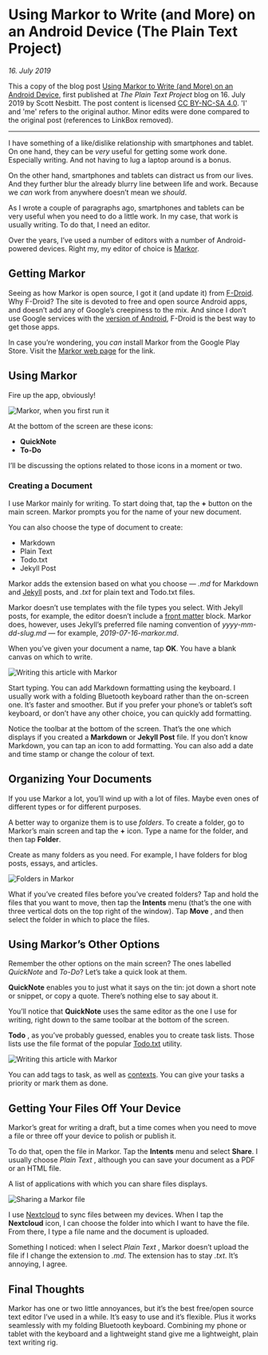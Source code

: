 # Using Markor to Write (and More) on an Android Device (The Plain Text Project)
_16. July 2019_

This a copy of the blog post [Using Markor to Write (and More) on an Android Device](https://plaintextproject.online/2019/07/16/markor.html), first published at _The Plain Text Project_ blog on 16. July 2019 by Scott Nesbitt. The post content is licensed [CC BY-NC-SA 4.0](https://creativecommons.org/licenses/by-nc-sa/4.0/). 'I' and 'me' refers to the original author. Minor edits were done compared to the original post (references to LinkBox removed).

---

I have something of a like/dislike relationship with smartphones and tablet.
On one hand, they can be _very_ useful for getting some work done. Especially
writing. And not having to lug a laptop around is a bonus.

On the other hand, smartphones and tablets can distract us from our lives. And
they further blur the already blurry line between life and work. Because we
_can_ work from anywhere doesn’t mean we _should_.

As I wrote a couple of paragraphs ago, smartphones and tablets can be very
useful when you need to do a little work. In my case, that work is usually
writing. To do that, I need an editor.

Over the years, I’ve used a number of editors with a number of Android-powered
devices. Right my, my editor of choice is
[Markor](https://github.com/gsantner/markor).


## Getting Markor

Seeing as how Markor is open source, I got it (and update it) from
[F-Droid](https://f-droid.org). Why F-Droid? The site is devoted to free and
open source Android apps, and doesn’t add any of Google’s creepiness to the
mix. And since I don’t use Google services with the [version of
Android](https://lineageos.org), F-Droid is the best way to get those apps.

In case you’re wondering, you _can_ install Markor from the Google Play Store.
Visit the [Markor web page](https://github.com/gsantner/markor) for the link.

## Using Markor

Fire up the app, obviously!

![Markor, when you first run it](https://plaintextproject.online/images/markor/markor-main-screen.png)

At the bottom of the screen are these icons:

  * **QuickNote**
  * **To-Do**

I’ll be discussing the options related to those icons in a moment or two.

### Creating a Document

I use Markor mainly for writing. To start doing that, tap the **+** button on
the main screen. Markor prompts you for the name of your new document.

You can also choose the type of document to create:

  * Markdown
  * Plain Text
  * Todo.txt
  * Jekyll Post

Markor adds the extension based on what you choose — _.md_ for Markdown and
[Jekyll](https://plaintextproject.online/2018/10/03/jekyll.html) posts, and
_.txt_ for plain text and Todo.txt files.

Markor doesn’t use templates with the file types you select. With Jekyll
posts, for example, the editor doesn’t include a [front matter](https://jekyllrb.com/docs/front-matter/) block. Markor does, however,
uses Jekyll’s preferred file naming convention of _yyyy-mm-dd-slug.md_ — for
example, _2019-07-16-markor.md_.

When you’ve given your document a name, tap **OK**. You have a blank canvas on
which to write.

![Writing this article with Markor](https://plaintextproject.online/images/markor/writing-with-markor.png)

Start typing. You can add Markdown formatting using the keyboard. I usually
work with a folding Bluetooth keyboard rather than the on-screen one. It’s
faster and smoother. But if you prefer your phone’s or tablet’s soft keyboard,
or don’t have any other choice, you can quickly add formatting.

Notice the toolbar at the bottom of the screen. That’s the one which displays
if you created a **Markdown** or **Jekyll Post** file. If you don’t know
Markdown, you can tap an icon to add formatting. You can also add a date and
time stamp or change the colour of text.

## Organizing Your Documents

If you use Markor a lot, you’ll wind up with a lot of files. Maybe even ones
of different types or for different purposes.

A better way to organize them is to use _folders_. To create a folder, go to
Markor’s main screen and tap the **+** icon. Type a name for the folder, and
then tap **Folder**.

Create as many folders as you need. For example, I have folders for blog
posts, essays, and articles.

![Folders in Markor](https://plaintextproject.online/images/markor/markor-folders.png)

What if you’ve created files before you’ve created folders? Tap and hold the
files that you want to move, then tap the **Intents** menu (that’s the one
with three vertical dots on the top right of the window). Tap **Move** , and
then select the folder in which to place the files.

## Using Markor’s Other Options

Remember the other options on the main screen? The ones labelled _QuickNote_ and _To-Do_? Let’s take a quick look at them.

**QuickNote** enables you to just what it says on the tin: jot down a short
note or snippet, or copy a quote. There’s nothing else to say about it.

You’ll notice that **QuickNote** uses the same editor as the
one I use for writing, right down to the same toolbar at the bottom of the
screen.

**Todo** , as you’ve probably guessed, enables you to create task lists. Those
lists use the file format of the popular [Todo.txt](http://todotxt.org/)
utility.

![Writing this article with Markor](https://plaintextproject.online/images/markor/markor-todo.png)

You can add tags to task, as well as [contexts](http://tools-for-thought.com/2008/10/31/using-contexts-to-simplify-list-management/). You can
give your tasks a priority or mark them as done.

## Getting Your Files Off Your Device

Markor’s great for writing a draft, but a time comes when you need to move a
file or three off your device to polish or publish it.

To do that, open the file in Markor. Tap the **Intents** menu and select
**Share**. I usually choose _Plain Text_ , although you can save your document
as a PDF or an HTML file.

A list of applications with which you can share files displays.

![Sharing a Markor file](https://plaintextproject.online/images/markor/markor-share.png)

I use [Nextcloud](https://nextcloud.com) to sync files between my devices.
When I tap the **Nextcloud** icon, I can choose the folder into which I want
to have the file. From there, I type a file name and the document is uploaded.

Something I noticed: when I select _Plain Text_ , Markor doesn’t upload the
file if I change the extension to _.md_. The extension has to stay _.txt_.
It’s annoying, I agree.

## Final Thoughts

Markor has one or two little annoyances, but it’s the best free/open source
text editor I’ve used in a while. It’s easy to use and it’s flexible. Plus it
works seamlessly with my folding Bluetooth keyboard. Combining my phone or
tablet with the keyboard and a lightweight stand give me a lightweight, plain
text writing rig.

